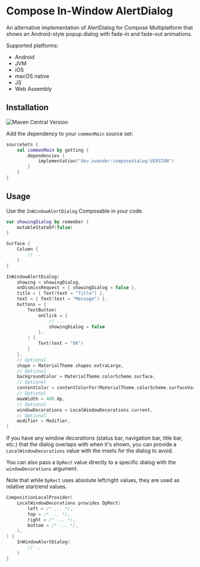 # Compose In-Window AlertDialog
An alternative implementation of AlertDialog for Compose Multiplatform that shows an Android-style popup dialog with fade-in and fade-out animations.

Supported platforms:
- Android
- JVM
- iOS
- macOS native
- JS
- Web Assembly

## Installation
![Maven Central Version](https://img.shields.io/maven-central/v/dev.zwander/composedialog)

Add the dependency to your `commonMain` source set:

```kotlin
sourceSets {
    val commonMain by getting {
        dependencies {
            implementation("dev.zwander:composedialog:VERSION")
        }
    }
}
```

## Usage
Use the `InWindowAlertDialog` Composable in your code.

```kotlin
var showingDialog by remember {
    mutableStateOf(false)
}

Surface {
    Column {
        // ...
    }
}

InWindowAlertDialog(
    showing = showingDialog,
    onDismissRequest = { showingDialog = false },
    title = { Text(text = "Title") },
    text = { Text(text = "Message") },
    buttons = {
        TextButton(
            onClick = { 
                // ...
                showingDialog = false
            },
        ) {
            Text(text = "OK")
        }
    },
    // Optional
    shape = MaterialTheme.shapes.extraLarge,
    // Optional
    backgroundColor = MaterialTheme.colorScheme.surface,
    // Optional
    contentColor = contentColorFor(MaterialTheme.colorScheme.surfaceVariant),
    // Optional
    maxWidth = 400.dp,
    // Optional
    windowDecorations = LocalWindowDecorations.current,
    // Optional
    modifier = Modifier,
)
```

If you have any window decorations (status bar, navigation bar, title bar, etc.) that the dialog overlaps with when it's shown, you can provide a `LocalWindowDecorations` value with the insets for the dialog to avoid.

You can also pass a `DpRect` value directly to a specific dialog with the `windowDecorations` argument.

Note that while `DpRect` uses absolute left/right values, they are used as relative start/end values.

```kotlin
CompositionLocalProvider(
    LocalWindowDecorations provides DpRect(
        left = /* ... */,
        top = /* ... */,
        right = /* ... */,
        bottom = /* ... */,
    ),
) {
    InWindowAlertDialog(
        // ...
    )
}
```
